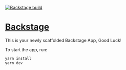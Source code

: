 [![Backstage build](https://github.com/CloudNomster/backstage/actions/workflows/docker-image.yml/badge.svg)](https://github.com/CloudNomster/backstage/actions/workflows/docker-image.yml)

# [Backstage](https://backstage.io)

This is your newly scaffolded Backstage App, Good Luck!

To start the app, run:

```sh
yarn install
yarn dev
```
